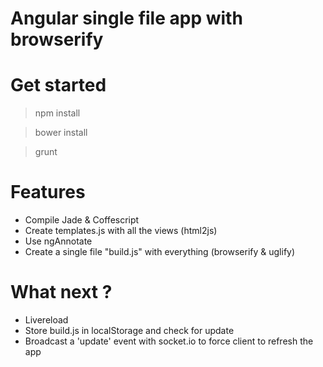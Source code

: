 Angular single file app with browserify
=======================
# Get started
> npm install

> bower install

> grunt

# Features
- Compile Jade & Coffescript
- Create templates.js with all the views (html2js)
- Use ngAnnotate
- Create a single file "build.js" with everything (browserify & uglify)

# What next ?
- Livereload
- Store build.js in localStorage and check for update
- Broadcast a 'update' event with socket.io to force client to refresh the app
